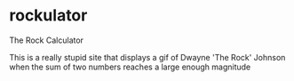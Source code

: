 # rockulator
The Rock Calculator

This is a really stupid site that displays a gif of Dwayne 'The Rock' Johnson when the sum of two numbers reaches a large enough magnitude
